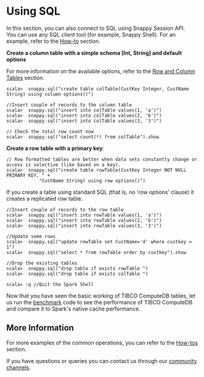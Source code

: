 <a id="getting-started-using-sql"></a> 
# Using SQL

In this section, you can also connect to SQL using Snappy Session API. </br>
You can use any SQL client tool (for example, Snappy Shell). For an example, refer to the [How-to](../howto/use_snappy_shell.md) section.

**Create a column table with a simple schema [Int, String] and default options**

For more information on the available options, refer to the [Row and Column Tables](../programming_guide/tables_in_snappydata.md) section.

```pre
scala>  snappy.sql("create table colTable(CustKey Integer, CustName String) using column options()")
```

```pre
//Insert couple of records to the column table
scala>  snappy.sql("insert into colTable values(1, 'a')")
scala>  snappy.sql("insert into colTable values(2, 'b')")
scala>  snappy.sql("insert into colTable values(3, '3')")
```

```pre
// Check the total row count now
scala>  snappy.sql("select count(*) from colTable").show
```

**Create a row table with a primary key**:

```pre
// Row formatted tables are better when data sets constantly change or access is selective (like based on a key).
scala>  snappy.sql("create table rowTable(CustKey Integer NOT NULL PRIMARY KEY, " +
            "CustName String) using row options()")
```
If you create a table using standard SQL (that is, no 'row options' clause) it creates a replicated row table.
 
```pre
//Insert couple of records to the row table
scala>  snappy.sql("insert into rowTable values(1, 'a')")
scala>  snappy.sql("insert into rowTable values(2, 'b')")
scala>  snappy.sql("insert into rowTable values(3, '3')")
```

```pre
//Update some rows
scala>  snappy.sql("update rowTable set CustName='d' where custkey = 1")
scala>  snappy.sql("select * from rowTable order by custkey").show
```

```pre
//Drop the existing tables
scala>  snappy.sql("drop table if exists rowTable ")
scala>  snappy.sql("drop table if exists colTable ")
```

```pre
scala> :q //Quit the Spark Shell
```

Now that you have seen the basic working of TIBCO ComputeDB tables, let us run the [benchmark](../quickstart/performance_apache_spark.md) code to see the performance of TIBCO ComputeDB and compare it to Spark's native cache performance.

## More Information

For more examples of the common operations, you can refer to the [How-tos](../howto.md) section. 

If you have questions or queries you can contact us through our [community channels](../techsupport.md#community).

